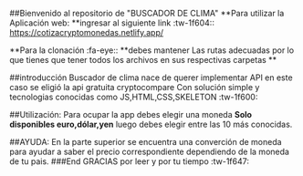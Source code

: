 ##Bienvenido al repositorio de "BUSCADOR DE CLIMA"
**Para utilizar la Aplicación web:  **ingresar al siguiente link :tw-1f604:: 
https://cotizacryptomonedas.netlify.app/

**Para la clonación :fa-eye:: 
**debes mantener Las rutas adecuadas por lo que tienes que tener todos los archivos en sus respectivas carpetas **

##introducción
Buscador de clima nace de querer  implementar  API en este caso se eligió la api gratuita cryptocompare Con solución simple y tecnologias conocidas como JS,HTML,CSS,SKELETON :tw-1f600:

##Utilización:
Para ocupar la app debes elegir una moneda **Solo disponibles euro,dólar,yen** luego debes elegir entre las 10 más conocidas.

##AYUDA: 
En la parte superior se encuentra una converción de moneda para ayudar a saber el precio correspondiente dependiendo de la moneda de tu pais.
###End
 GRACIAS por leer y por tu tiempo :tw-1f647: